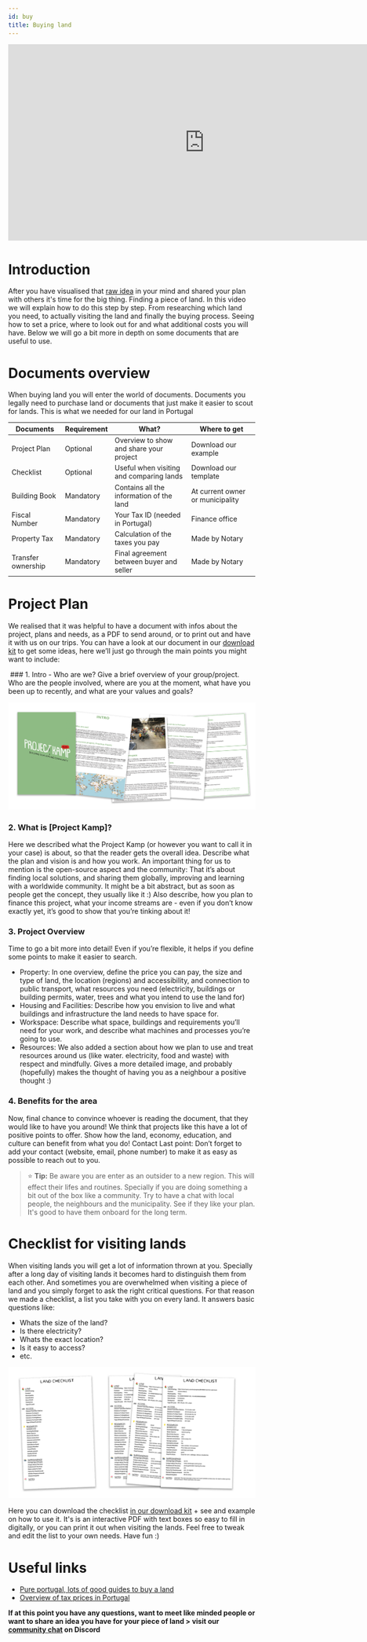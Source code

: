 ```yaml
---
id: buy
title: Buying land
---
```


<div class="videocontainer">
  <iframe width="800" height="400" src="https://www.youtube.com/embed/GaIBY1klcZ8" frameborder="0" allow="accelerometer; autoplay; encrypted-media; gyroscope; picture-in-picture" allowfullscreen></iframe>
</div>


# Introduction
After you have visualised that [raw idea](https://community.projectkamp.com/academy/land/share) in your mind and shared your plan with others it's time for the big thing. Finding a piece of land. In this video we will explain how to do this step by step. From researching which land you need, to actually visiting the land and finally the buying process. Seeing how to set a price, where to look out for and what additional costs you will have. Below we will go a bit more in depth on some documents that are useful to use.

# Documents overview
When buying land you will enter the world of documents. Documents you legally need to purchase land or documents that just make it easier to scout for lands. This is what we needed for our land in Portugal

| Documents | Requirement | What? |   Where to get|
|----|----|----|----|
|Project Plan     | Optional  | Overview to show and share your project| Download our example
|Checklist        | Optional  | Useful when visiting and comparing lands| Download our template
|Building Book    | Mandatory | Contains all the information of the land| At current owner or municipality |
|Fiscal Number    | Mandatory | Your Tax ID (needed in Portugal)| Finance office |
|Property Tax     | Mandatory | Calculation of the taxes you pay| Made by Notary |
|Transfer ownership |Mandatory | Final agreement between buyer and seller | Made by Notary |


# Project Plan
We realised that it was helpful to have a document with infos about the project, plans and needs, as a PDF to send around, or to print out and have it with us on our trips.
You can have a look at our document in our [download kit](https://github.com/ONEARMY/project-kamp-kit/archive/V0.1.zip) to get some ideas, here we’ll just go through the main points you might want to include:

 ### 1. Intro - Who are we?
Give a brief overview of your group/project. Who are the people involved, where are you at the moment, what have you been up to recently, and what are your values and goals?


<img src="../assets/land/project-plan.png"/>

### 2. What is [Project Kamp]?
Here we described what the Project Kamp (or however you want to call it in your case) is about, so that the reader gets the overall idea. Describe what the plan and vision is and how you work. An important thing for us to mention is the open-source aspect and the community: That it’s about finding local solutions, and sharing them globally, improving and learning with a worldwide community. It might be a bit abstract, but as soon as people get the concept, they usually like it :) Also describe, how you plan to finance this project, what your income streams are - even if you don’t know exactly yet, it’s good to show that you’re tinking about it!

### 3. Project Overview
Time to go a bit more into detail! Even if you’re flexible, it helps if you define some points to make it easier to search.
- Property: In one overview, define the price you can pay, the size and type of land, the location (regions) and accessibility, and connection to public transport, what resources you need (electricity, buildings or building permits, water, trees and what you intend to use the land for)
- Housing and Facilities: Describe how you envision to live and what buildings and infrastructure the land needs to have space for.
- Workspace: Describe what space, buildings and requirements you’ll need for your work, and describe what machines and processes you’re going to use.
- Resources: We also added a section about how we plan to use and treat resources around us (like water. electricity, food and waste) with respect and mindfully. Gives a more detailed image, and probably (hopefully) makes the thought of having you as a neighbour a positive thought :) 

### 4. Benefits for the area
Now, final chance to convince whoever is reading the document, that they would like to have you around! We think that projects like this have a lot of positive points to offer. Show how the land, economy, education, and culture can benefit from what you do!
Contact
Last point: Don’t forget to add your contact (website, email, phone number) to make it as easy as possible to reach out to you.


> ⭐️ **Tip:** Be aware you are enter as an outsider to a new region. This will effect their lifes and routines. Specially if you are doing something a bit out of the box like a community. Try to have a chat with local people, the neighbours and the municipality. See if they like your plan. It's good to have them onboard for the long term.




# Checklist for visiting lands

When visiting lands you will get a lot of information thrown at you. Specially after a long day of visiting lands it becomes hard to distinguish them from each other. And sometimes you are overwhelmed when visiting a piece of land and you simply forget to ask the right critical questions. For that reason we made a checklist, a list you take with you on every land. It answers basic questions like:
- Whats the size of the land?
- Is there electricity?
- Whats the exact location?
- Is it easy to access?
- etc.
<img src="../assets/land/checklist.png"/>


Here you can download the checklist [in our download kit](https://github.com/ONEARMY/project-kamp-kit/archive/V0.1.zip) + see and example on how to use it. It's is an interactive PDF with text boxes so easy to fill in digitally, or you can print it out when visiting the lands. Feel free to tweak and edit the list to your own needs. Have fun :)

# Useful links
- [Pure portugal, lots of good guides to buy a land](https://www.pureportugal.co.uk/guides/)
- [Overview of tax prices in Portugal](https://www.portugalproperty.com/finance-related/taxes/)



**If at this point you have any questions, want to meet like minded people or want to share an idea you have for your piece of land > visit our [community chat](https://discord.com/invite/SSBrzeR) on Discord**
